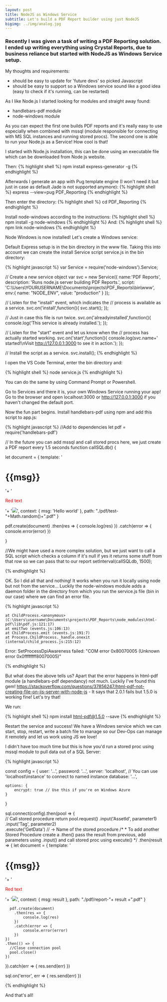 ```yaml
---
layout: post
title: NodeJS as Windows Service
subtitle: Let's build a PDF Report builder using just NodeJS
bigimg: ../img/analog.jpg
---
```


### Recently I was given a task of writing a PDF Reporting solution. I ended up writing everything using Crystal Reports, due to business reliance but started with NodeJS as Windows Service setup.

My thoughts and requirements:
- should be easy to update for 'future devs' so picked Javascript
- should be easy to support so a Windows service sound like a good idea (easy to check if it's running, can be restarted)

As I like Node.js I started looking for modules and straight away found:
- handlebars-pdf module
- node-windows module

As you can expect the first one builds PDF reports and it's really easy to use especially when combined with mssql (module responsible
for connecting with MS SQL instances and running stored procs). The second one is able to run your Node.js as a Service! How cool is that!

I started with Node.js installation, this can be done using an executable file which can be downloaded from Node js website.

Then:
{% highlight shell %}
npm install express-generator -g
{% endhighlight %} 

Afterwards I generate an app with Pug template engine (I won't need it but just in case as default Jade is not supported anymore):
{% highlight shell %}
express --view=pug PDF_Reporting
{% endhighlight %} 

Then enter the directory:
{% highlight shell %}
cd PDF_Reporting
{% endhighlight %} 

Install node-windows according to the instructions:
{% highlight shell %}
npm install -g node-windows
{% endhighlight %} 
And:
{% highlight shell %}
npm link node-windows
{% endhighlight %} 

Node Windows is now installed! Let's create a Windows service:

Default Express setup is in the bin directory in the www file. Taking this into account we can create the install Service script service.js in the bin directory:

{% highlight javascript %}
var Service = require('node-windows').Service;

// Create a new service object
var svc = new Service({
  name:'PDF Reports',
  description: 'Runs node.js server building PDF Reports.',
  script: 'C:\\Users\\YOURUSERNAME\\Documents\\projects\\PDF_Reports\\bin\\www',
  env:{
    name: "NODE_ENV",
    value: "production"
  }
});

// Listen for the "install" event, which indicates the
// process is available as a service.
svc.on('install',function(){
  svc.start();
});

// Just in case this file is run twice.
svc.on('alreadyinstalled',function(){
  console.log('This service is already installed.');
});

// Listen for the "start" event and let us know when the
// process has actually started working.
svc.on('start',function(){
  console.log(svc.name+' started!\nVisit http://127.0.0.1:3000 to see it in action.');
});

// Install the script as a service.
svc.install();
{% endhighlight %} 

I open the VS Code Terminal, enter the bin directory and:

{% highlight shell %}
node service.js
{% endhighlight %} 

You can do the same by using Command Prompt or Powershell.

Go to Services and there it is, your own Windows Service running your app! Go to the browser and open localhost:3000 or http://127.0.0.1:3000 if you haven't changed the default port.

Now the fun part begins. Install handlebars-pdf using npm and add this script to app.js:

{% highlight javascript %}
//Add to dependencies
let pdf = require('handlebars-pdf')

// In the future you can add mssql and call stored procs here, we just create a PDF report every 1.5 seconds
function callSQLdb() {

  let document = {
      template: '<h1>{{msg}}</h1>'+
      '<p style="color:red">Red text</p>'+
      '<img src="https://archive.org/services/img/image" />',
      context: {
          msg: 'Hello world'
      },
      path: "./pdf/test-"+Math.random()+".pdf"
  }
   
  pdf.create(document)
    .then(res => {
        console.log(res)
    })
    .catch(error => {
        console.error(error)
    })

}

//We might have used a more complex solution, but we just want to call a SQL script which checks a column if it's null if yes it returns some stuff from that row so we can pass that to our report
setInterval(callSQLdb, 1500);

{% endhighlight %} 

OK. So I did all that and nothing! It works when you run it locally using node but not from the service... Luckily the node-windows module adds a daemon folder in the directory from which you run the service.js file (bin in our case) where we can find an error file.

{% highlight javascript %}

    at ChildProcess.<anonymous> (C:\Users\username\Documents\projects\PDF_Reports\node_modules\html-pdf\lib\pdf.js:121:17)
    at emitTwo (events.js:106:13)
    at ChildProcess.emit (events.js:191:7)
    at Process.ChildProcess._handle.onexit (internal/child_process.js:215:12)
Error: SetProcessDpiAwareness failed: "COM error 0x80070005  (Unknown error 0x0ffffffff80070005)"

{% endhighlight %} 

But what does the above tells us? Apart that the error happens in html-pdf module (a handlebars-pdf dependancy) not much. Luckily I've found this gem! 
https://stackoverflow.com/questions/37856247/html-pdf-not-creating-file-on-iis-server-with-node-js - It says that 2.0.1 fails but 1.5.0 is working fine! Let's try that!

We run:

{% highlight shell %}
npm install html-pdf@1.5.0 --save
{% endhighlight %} 

Restart the service and success! We have a Windows service which we can start, stop, restart, write a batch file to manage so our Dev-Ops can manage it remotely and let us work using JS we love! 

I didn't have too much time but this is how you'd run a stored proc using mssql module to pull data out of a SQL Server:

{% highlight javascript %}

const config = {
    user: '...',
    password: '...',
    server: 'localhost', // You can use 'localhost\\instance' to connect to named instance 
    database: '...',
 
    options: {
        encrypt: true // Use this if you're on Windows Azure 
    }
}

  sql.connect(config).then(pool => {	
      // Call stored procedure 
	  return pool.request()
	  .input('AssetId', parameter1)
	  .input('Tag', parameter2)	                     
	  .execute('GetData') // -> Name of the stored procedure
    /*
    * To add another Stored Procedure create a .then() pass the result from previous, add parameters using .input() and call stored proc using execute()
    */
    .then(result => {
	  let document = {
		  template: '<h1>{{msg}}</h1>'+
		  '<p style="color:red">Red text</p>'+
		  '<img src="https://archive.org/services/img/image" />',
		  context: {
			  msg: result
		  },
		  path: "./pdf/report-"+ result +".pdf"
	  }
	   
	  pdf.create(document)
		.then(res => {
			console.log(res)
		})
		.catch(error => {
			console.error(error)
		})
    })
    .then(() => {
      //Close connection pool
      pool.close()
    })
  }).catch(err => {
	  res.send(err)
  })
  
  sql.on('error', err => {
      res.send(err)
  })

{% endhighlight %}

And that's all!
